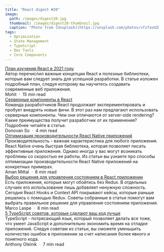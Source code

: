 ```yaml
---
title: "React digest #20"
image: 
  path: /images/digest20.jpg
  thumbnail: /images/digest20-thumbnail.jpg
  caption: "Photo from [Unsplash](https://unsplash.com/photos/vfzfavUZmfc)"
tags:
  - Optimization
  - State Management
  - TypeScript
  - Dev Tools
  - Core Components
---
```


<div class="digest">
    <a href="https://javascript.plainenglish.io/react-learning-roadmap-for-2021-a1c0f7456186">План изучения React в 2021 году</a>
    <div class="digest-desc">Автор перечислил важные концепции React и полезные библиотеки, которые вам следует знать для успешной разработки. В статье изложен подробный план, следуя которому вы научитесь создавать современные веб приложения.</div>
    <div class="digest-time">Mohit &nbsp;&middot;&nbsp; 15 min read</div>
</div>

<div class="digest">
    <a href="https://betterprogramming.pub/the-future-of-react-server-components-90f6e3e97c8a">Cерверные компоненты в React</a>
    <div class="digest-desc">Команда разработчиков React продолжает эксперементировать и пробует внедрять новые фичи. В этот раз нам предлагают использовать серверные компоненты. Чем они отличаются от server-side rendering? Какие преимущества получит разработчик от их применения? Подробнее читайте в статье.</div>
    <div class="digest-time">Donovan So &nbsp;&middot;&nbsp; 4 min read</div>
</div>

<div class="digest">
    <a href="https://medium.com/crowdbotics/react-native-performance-do-and-dont-88424e873bbd">Оптимизация производительности React Native приложений</a>
    <div class="digest-desc">Производительность - важная характеристика для любого приложения. React Native очень быстрая библиотека, которая позволяет писать эффективные приложения. Однако иногда у вас могут возникать проблемы со скоростью ее работы. Из статьи вы узнаете про способы оптимизации производительности React Native приложений на конкретных примерах.</div>
    <div class="digest-time">Aman Mittal &nbsp;&middot;&nbsp; 6 min read</div>
</div>

<div class="digest">
    <a href="https://betterprogramming.pub/react-state-management-7e7f3a2018e4">Выбор решения для управления состоянием в React приложении</a>
    <div class="digest-desc">Есть приложения, которые могут обойтись без Redux. В отдельных случаях его использование лишь добавляет ненужную сложность. Сегодня React Hooks и Context API покрывают кейсы, которые раньше решались с помощью Redux. Советы собранные в статье помогут вам выбрать правильное решение для управления состоянием приложения.</div>
    <div class="digest-time">Marco Laspe &nbsp;&middot;&nbsp; 8 min read</div>
</div>

<div class="digest">
    <a href="https://levelup.gitconnected.com/5-advanced-typescript-tips-to-make-you-a-better-programmer-bd4070aa2ab4">5 TypeScript советов, которые сделают ваш код лучше</a>
    <div class="digest-desc">TypeScript - потрясающий язык, который позволяет делать все тоже, что умеет JavaScript и дополнительно экономить время на отладке приложений. Следуя советам из статьи, вы сможете уменьшить количество ошибок в приложении за счет написания более явного и понятного кода.</div>
    <div class="digest-time">Anthony Oleinik &nbsp;&middot;&nbsp; 7 min read</div>
</div>
